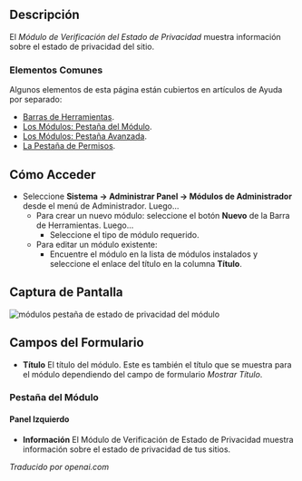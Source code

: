 <!-- Filename: Help4.x:Admin_Modules:_Privacy_Status_Check  / Display title: Modules : Vérification de l'état de la confidentialité -->

## Descripción

El *Módulo de Verificación del Estado de Privacidad* muestra información sobre el estado de privacidad del sitio.

### Elementos Comunes

Algunos elementos de esta página están cubiertos en artículos de Ayuda por separado:

* [Barras de Herramientas](jdocmanual?article=help/common-elements/toolbars).
* [Los Módulos: Pestaña del Módulo](jdocmanual?article=help/modules/modules-module-tab).
* [Los Módulos: Pestaña Avanzada](jdocmanual?article=help/modules/modules-advanced-tab).
* [La Pestaña de Permisos](jdocmanual?article=help/common-elements/edit-permissions).

## Cómo Acceder

- Seleccione **Sistema → Administrar Panel → Módulos de Administrador** desde
  el menú de Administrador. Luego...
  - Para crear un nuevo módulo: seleccione el botón **Nuevo** de la Barra de Herramientas. Luego...
    - Seleccione el tipo de módulo requerido.
  - Para editar un módulo existente:
    - Encuentre el módulo en la lista de módulos instalados y seleccione el
      enlace del título en la columna **Título**.

## Captura de Pantalla

![módulos pestaña de estado de privacidad del módulo](../../../es/images/modules-admin/modules-privacy-status-check-module-tab.png)

## Campos del Formulario

- **Título** El título del módulo. Este es también el título que se muestra
  para el módulo dependiendo del campo de formulario *Mostrar Título*.

### Pestaña del Módulo

#### Panel Izquierdo

- **Información** El Módulo de Verificación de Estado de Privacidad muestra información
  sobre el estado de privacidad de tus sitios.

*Traducido por openai.com*

